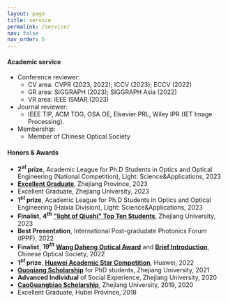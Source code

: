```yaml
---
layout: page
title: service
permalink: /service/
nav: false
nav_order: 5
---
```


#### Academic service

- Conference reviewer: 
  - CV area: CVPR (2023, 2022); ICCV (2023); ECCV (2022)
  - GR area: SIGGRAPH (2023); SIGGRAPH Asia (2022)
  - VR area: IEEE ISMAR (2023)
- Journal reviewer: 
  - IEEE TIP, ACM TOG, OSA OE, Elsevier PRL, Wiley IPR (IET Image Processing).
- Membership: 
  - Member of Chinese Optical Society

#### Honors & Awards

- **${2}^{st}$ prize**, Academic League for Ph.D Students in Optics and Optical Engineering (National Competition), Light: Science&Applications, 2023
- [**Excellent Graduate**](https://www.zj.gov.cn/art/2022/12/5/art_1229400468_59983906.html), Zhejiang Province, 2023
- Excellent Graduate, Zhejiang University, 2023
- **${1}^{st}$ prize**, Academic League for Ph.D Students in Optics and Optical Engineering (Haixia Division), Light: Science&Applications, 2023
- **Finalist**, **${4}^{th}$** [**"light of Qiushi" Top Ten Students**](http://opt.zju.edu.cn/2022/1117/c72768a2680124/page.htm), Zhejiang University, 2023 
- **Best Presentation**, International Post-gradudate Photonics Forum (IPPF), 2022
- **Finalist**, **${19}^{th}$** [**Wang Daheng Optical Award**](http://cncos.org.cn/Content/view/id/1686.html) and [**Brief Introduction**](http://cncos.org.cn/Content/view/id/1698.html), Chinese Optical Society, 2022
- **${1}^{st}$ prize**, [**Huawei Academic Star Competition**](http://opt.zju.edu.cn/2022/0830/c72762a2611566/page.htm), Huawei, 2022
- [**Guoqiang Scholarship**](http://www.zuef.zju.edu.cn/index.php/webSite/webColumn/showarticle/4989.html) for PhD students, Zhejiang University, 2021
- **Advanced Individual** of Social Experience, Zhejiang University, 2020
- [**CaoGuangbiao Scholarship**](http://zdxb.ihwrm.com/index/article/articleinfo.html?doc_id=3612982), Zhejiang University, 2019, 2020
- Excellent Graduate, Hubei Province, 2018
